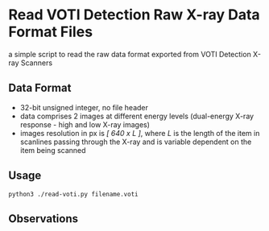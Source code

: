# Read VOTI Detection Raw X-ray Data Format Files

a simple script to read the raw data format exported from VOTI Detection X-ray Scanners

## Data Format

- 32-bit unsigned integer, no file header
- data comprises 2 images at different energy levels (dual-energy X-ray response - high and low X-ray images)
- images resolution in px is _[ 640 x  L ]_, where _L_ is the length of the item in scanlines  passing through the X-ray and is variable dependent on the item being scanned

## Usage

``
python3 ./read-voti.py filename.voti
``

## Observations
